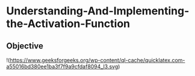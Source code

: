 # Understanding-And-Implementing-the-Activation-Function
## Objective
!(https://www.geeksforgeeks.org/wp-content/ql-cache/quicklatex.com-a55016bd380ee1ba3f7f9a9cfdaf8094_l3.svg)
